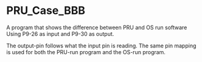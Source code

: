 # PRU_Case_BBB
A program that shows the difference between PRU and OS run software
Using P9-26 as input and P9-30 as output. 

The output-pin follows what the input pin is reading. The same pin mapping is used for both the PRU-run program and the OS-run program.
